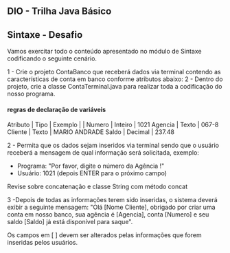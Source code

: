 ## DIO - Trilha Java Básico


## Sintaxe - Desafio
Vamos exercitar todo o conteúdo apresentado no módulo de Sintaxe codificando o seguinte cenário.

 1 - Crie o projeto ContaBanco que receberá dados via terminal contendo as características de conta em banco conforme atributos abaixo:
 2 - Dentro do projeto, crie a classe ContaTerminal.java para realizar toda a codificação do nosso programa.

#### regras de declaração de variáveis

 Atributo |  Tipo	 |  Exemplo
          |          |
  Numero  | Inteiro	 |    1021
 Agencia  |	 Texto	 |    067-8
 Cliente  |  Texto	 | MARIO ANDRADE
  Saldo	  | Decimal	 |    237.48

2 - Permita que os dados sejam inseridos via terminal sendo que o usuário receberá a mensagem de qual informação será solicitada, exemplo:
 - Programa: "Por favor, digite o número da Agência !"
 - Usuário: 1021 (depois ENTER para o próximo campo)

Revise sobre concatenação e classe String com método concat

3 -Depois de todas as informações terem sido inseridas, o sistema deverá exibir a seguinte mensagem:
"Olá [Nome Cliente], obrigado por criar uma conta em nosso banco, sua agência é [Agencia], conta [Numero] e seu saldo [Saldo] já está disponível para saque".

Os campos em [ ] devem ser alterados pelas informações que forem inseridas pelos usuários.